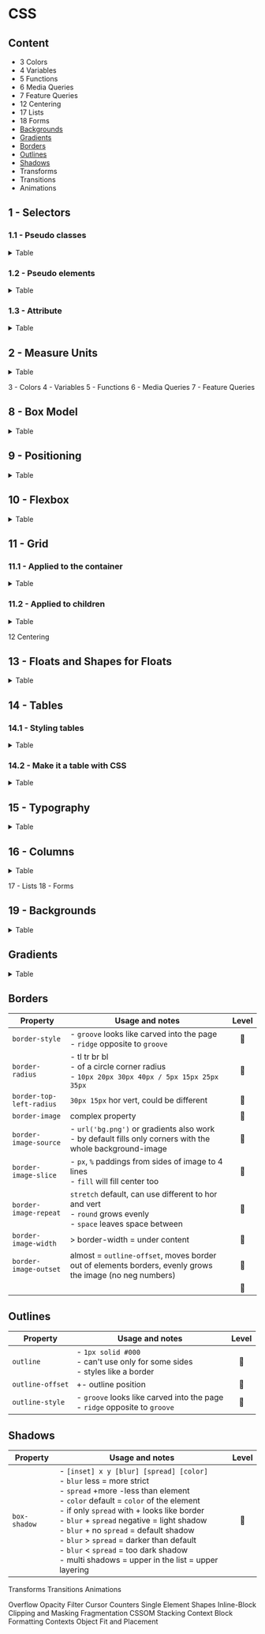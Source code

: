 # CSS

## Content
- 3 Colors
- 4 Variables
- 5 Functions
- 6 Media Queries
- 7 Feature Queries
- 12 Centering
- 17 Lists
- 18 Forms
- [Backgrounds](#backgrounds)
- [Gradients](#gradients)
- [Borders](#borders)
- [Outlines](#outlines)
- [Shadows](#shadows)
- Transforms
- Transitions
- Animations

## 1 - Selectors
### 1.1 - Pseudo classes
<details>
<summary>Table</summary>

|Pseudo class|Notes|Level|
|------------|-----|:---:|
|`:not(...)`|- can use: `:not(:last-child)` `:not(p):not(#id)` `:not([attribute])` `:not(.class)`<br>- cannot use: `:not(:not())` `:not(.class-one.class-two)` `:not(::after)`<br>`:not(a span + span ~ span)` (any combined selector)|:deciduous_tree:|
|`:nth-last-child`|from last|:deciduous_tree:|
|`:nth-child(2)`|if the 2nd element is ul, choses, otherwise no|:deciduous_tree:|
|`:only-child`|only one child|:deciduous_tree:|
|`:first-of-type`|with type in mind|:deciduous_tree:|
|`:last-of-type`|with type in mind|:deciduous_tree:|
|`:nth-of-type(2)`||:deciduous_tree:|
|`:nth-last-of-type(2)`||:deciduous_tree:|
|`:only-of-type`|only one of type inside a parent|
|`:empty`|no element or text inside|:deciduous_tree:|
|`:enabled`||:blossom:|
|`:disabled`||:blossom:|
|`:read-write`||:deciduous_tree:|
|`:read-only`||:deciduous_tree:|
|`:required`||:deciduous_tree:|
|`:optional`||:deciduous_tree:|
|`:checked`||:blossom:|
|`:valid`||:deciduous_tree:|
|`:invalid`||:deciduous_tree:|
|`:in-range`||:seedling:|
|`:out-of-range`||:seedling:|

</details>

### 1.2 - Pseudo elements
<details>
<summary>Table</summary>

|Pseudo element|Notes|Level|
|--------------|-----|:---:|
|`::first-line`||:seedling:|
|`::first-letter`||:seedling:|
|`::before`||:blossom:|
|`::after`||:blossom:|

</details>

### 1.3 - Attribute
<details>
<summary>Table</summary>

|Attribute selector|Notes|Level|
|------------------|-----|:---:|
|`[type="text"]`|exact|:deciduous_tree:|
|`[foo^="bar"]`|starts with 'bar'|:deciduous_tree:|
|`[foo$="bar"]`|ends with 'bar' (good for docs .jpg)|:deciduous_tree:|
|`[foo*="bar"]`|contains 'bar'|:deciduous_tree:|
|`[foo~="bar"]`|'bar' is a separate word|:deciduous_tree:|
|`[foo\|="bar"]`|prefix 'bar', the value has to be either alone or followed by '-'|:deciduous_tree:|

</details>

## 2 - Measure Units
<details>
<summary>Table</summary>

|Unit|Usage and notes|Level|
|----|---------------|:---:|
|`em`|depends on element's font-size|:deciduous_tree:|

</details>

3 - Colors
4 - Variables
5 - Functions
6 - Media Queries
7 - Feature Queries

## 8 - Box Model
<details>
<summary>Table</summary>

|Property|Usage and notes|Level|
|--------|---------------|:---:|
|`width`|- block full width<br>- phrasing width = content<br>- input's width by default = `[size]` attribute, doesn't grow into full parent's width|:blossom:|
|`max-width`|counts of parent|:blossom:|
|`height`||:blossom:|
|`margin`|- phrasing only hor margins<br>- vertical margins collapse to the more value (parent 40px, child 60px = 60px after collapse)<br>- vertical margins drop out of parent if parent doesn't have paddings or borders and it's margin is < child's margin<br>- horizontal margins do not collapse|:blossom:|
|`padding`|- phrasing only hor paddings|:blossom:|
|`display`|`none` removes element + makes una11y|:blossom:|
|`visibility`|`hidden` hides the element, but the place is still there, makes una11y|

</details>

## 9 - Positioning
<details>
<summary>Table</summary>

|Property|Usage and notes|Level|
|--------|---------------|:---:|
|`position`||:blossom:|
|`top`|- by default all coords = auto<br>- no scroll when extends browser's borders|:blossom:|
|`left`|no scroll when extends browser's borders|:blossom:|
|`bottom`|with scroll when extends browser's borders|:blossom:|
|`right`|with scroll when extends browser's borders|:blossom:|

</details>

## 10 - Flexbox
<details>
<summary>Table</summary>

|Property|Usage and notes|Level|
|--------|---------------|:---:|
|`display: flex;`|min and max sizes apply after the basic size is counted (in the very end)|:deciduous_tree:|
|`flex-grow`|- positive int<br>- free space according to coefficient|:deciduous_tree:|
|`flex-shrink`|- positive int number<br>- free shrink according to coefficient<br>- not to shrink = 0<br>- only content shrinks (not paddings or borders)<br>- flex-shrink + multiline flex (only 1 element > container width)|:deciduous_tree:|
|`flex`|- combined property, has problems in some browsers<br>- flex-grow flex-shrink flex-basis<br>- `initial` = 0 1 auto<br>- `auto` = 1 1 auto<br>- `none` = 0 0 auto<br>- `1 0` = 1 0 0%<br>- `1` = 1 1 0%|:seedling:|

</details>

## 11 - Grid
### 11.1 - Applied to the container
<details>
<summary>Table</summary>

|Property|Usage and notes|Level|
|--------|---------------|:---:|
|`display: grid;`|- children become parents grid elements<br>- elements position on the 2d grid between lines<br>- grids could be layered (default - order in HTML)<br>- `z-index` changes layering|:seedling:|

</details>

### 11.2 - Applied to children
<details>
<summary>Table</summary>

|Property|Usage and notes|Level|
|--------|---------------|:---:|
|`grid-column-start: 3;`|starts from 3 vertical line, if end is undefined, ends on next line|:seedling:|
|`grid-column-end: 5;`||:seedling:|
|`grid-column: 3 / 5;`|- start / end<br>- when used without 2nd param, will behave like `-start` property|:seedling:|
|`grid-row-start: 5;`|starts from 5 horizontal line, if end is undefined, ends on next line|:seedling:|
|`grid-row-end: 7;`||:seedling:|
|`grid-row: 5 / 7;`|- start / end<br>- when used without 2nd param, will behave like `-start` property|:seedling:|

</details>

12 Centering

## 13 - Floats and Shapes for Floats
<details>
<summary>Table</summary>

|Property|Usage and notes|Level|
|--------|---------------|:---:|
|`float`|- `left/right/none` basically used to float elements with text<br>- adds sizes to phrasing elements too<br>- shrinks to content<br>- drops out of flow (partially)<br>- block elements after float stop reacting oon float, go up like with `position: absolute;`<br>- inline elements float around the empty side of float element<br>- if all blocks are floats, parent shrinks to 0 height<br>- floats see each other, drop to the next line, but sometimes 'chains' and positions below one of the random floats (awkward behavior)|:seedling:|
|`clear`|`left/right/both/none` forbids floating, if after float - sees it (clearfix pattern)|:seedling:|

</details>

## 14 - Tables
### 14.1 - Styling tables
<details>
<summary>Table</summary>

|Property|Usage and notes|Level|
|--------|---------------|:---:|
|`border-collapse`|`collapse` set on `<table>` to avoid double border|:blossom:|
|`border-spacing: 10px 1rem;`|- set on `<table>`<br>- when `border-collapse` != `collapse`<br>- between table and cells|:seedling:|
|`caption-side`|`top`, `bottom`|:seedling:|
|`background-color`|for `<tr>` we can add only background properties, has almost no self styling|:seedling:|
|`vertical-align`|aligns text inside the cell vertically|:seedling:|

</details>

### 14.2 - Make it a table with CSS
<details>
<summary>Table</summary>

|Display value|Usage and notes|Level|
|-------------|---------------|:---:|
|`table`|`<table>`|:seedling:|
|`inline-table`||:seedling:|
|`table-row`|`<tr>`|:seedling:|
|`table-cell`|`<td>`|:seedling:|
|`table-caption`|`<caption>`|:seedling:|
|`table-header-group`|`<thead>`|:seedling:|
|`table-row-group`|`<tbody>`|:seedling:|
|`table-footer-group`|`<tfoot>`|:seedling:|
|`table-column`|like a `<col>` tag - empty, used for styling a column one - 1st, two - second ...|:seedling:|
|`table-column-group`|like a `<colgroup>` and child `<col>` tags, empty, styles for every child column|:seedling:|

</details>

## 15 - Typography
<details>
<summary>Table</summary>

|Property|Usage and notes|Level|
|--------|---------------|:---:|
|`font-weight`|`bolder`, `lighter` from current or inherited|:blossom:|
|`font-size`|- `px`, `small`, `xx-small` absolute;<br>- `em`, `larger`, `smaller` relative to parent;<br>- `rem` relative to `<html>`|:blossom:|
|`line-height`|`px`, (`%`, coefficient - from font-size)|:blossom:|
|`font-family`|`sans-serif`, `monospace`, `serif`, `cursive`, `fantasy`|:blossom:|
|`text-align`|`start`, `end`, `left`, `right`, `center`, `justify`|:blossom:|
|`font-style`|`normal`, `italic`, `oblique` ('pseudo-italic' made by browser)<br>`vertical-rl`, `vertical-lr`, |:deciduous_tree:|
|`text-transform`|`none`, `uppercase`, `lowercase`, `capitalize`|:blossom:|
|`writing-mode`|`horizontal-tb`|:seedling:|
|`vertical-align`|`baseline`, `top`, `middle`, `bottom`, `%`, `px`<br>for inline element regarding the line<br>used on element, not container<br>`px` or `%` of `line-height`<br>`0%` = `0px` = `baseline` (almost)<br>`px` like `%`, counts > or < side|:deciduous_tree:|
|`color`|`#fff(fff)(ff)`, `rgb(a)`, `hsl(a)`|:blossom:|
|`white-space`|`normal`, `nowrap`<br>`pre`, `pre-wrap` = `<pre>` (pre-wrap to new line if overflow)<br>`break-spaces` = `pre-wrap`, but doesn't touch reserved space<br>`pre-line` = `normal`, but breaks lines on line-break symbol|:seedling:|
|`overflow-wrap`|`normal`, `break-word`|:seedling:|
|`letter-spacing`|`px`, `em`, `rem`, `pt`|:blossom:|
|`text-indent`|+- `%`, `px`, `em`, `pt` indent of the 1st line of the text block (of width)|:seedling:|
|`word-spacing`|`em`, `rem`, `%`, `ch` between words +-, could be used also for inline-blocks and images|:deciduous_tree:|
|`direction`|`ltr`, `rtl` changes columns order, scrollbar position|:seedling:|
|`unicode-bidi`|- `normal` according to used symbols<br>- `embed` according to set direction<br>- `bidi-override` overrides according direction|:seedling:|
|`text-overflow`|- applies only if: 1. one-line block; 2. - overflow is initiated<br>- `clip` default cuts on container size<br>- `ellipsis` - adds `...` in the end|:deciduous_tree:|
|`text-decoration`|`underline`|:deciduous_tree:|
|`text-decoration-line`|`underline`, `line-through`, `overline`, `none`|:deciduous_tree:|
|`text-decoration-style`|`solid`, `double`, `dotted`, `dashed`, `wavy`|:deciduous_tree:|
|`text-decoration-color`|`#fff(fff)(ff)`, `rgb(a)`, `hsl(a)`|:deciduous_tree:|
|`text-shadow`|`1px 1px 1px #000000` x y r-blur (0 default) color (text color default), multiple available|:deciduous_tree:|

</details>

## 16 - Columns
<details>
<summary>Table</summary>

|Property|Usage and notes|Level|
|--------|---------------|:---:|
|`column-count`|int, separates block into equal columns of text|:seedling:|
|`column-width`|min width, if column-count is undefined, browser separates into max available width|:seedling:|
|`column-gap`|`1em` default|:seedling:|

</details>

17 - Lists
18 - Forms

## 19 - Backgrounds
<details>
<summary>Table</summary>

|&nbsp;&nbsp;&nbsp;&nbsp;&nbsp;&nbsp;&nbsp;&nbsp;&nbsp;&nbsp;&nbsp;&nbsp;&nbsp;&nbsp;Property&nbsp;&nbsp;&nbsp;&nbsp;&nbsp;&nbsp;&nbsp;&nbsp;&nbsp;&nbsp;&nbsp;&nbsp;&nbsp;&nbsp;|Usage and notes|Level|
|------------------------|---------------|:---:|
|`background-color`|`#fff(fff)(ff)` `rgb(a)` `hsl(a)`|:blossom:|
|`background-image`|- `url('bg.jpg')` image layers on color<br>- when multiple - 1st is upper|:blossom:|
|`background-repeat`|- `repeat`, `repeat-x(y)` `no-repeat`<br>- `round` repeated parts shrink or grow<br>- `space` adds space between<br>- could be different by x or y|:deciduous_tree:|
|`background-position`|- x y `left` `center` `right` `top` `bottom`<br>- `50%` `50px` +-<br>- `right 30px top 20px` - from any block corner|:deciduous_tree:|
|`background-attachment`|-`scroll` default<br>`fixed` adds very simple parallax effect|:deciduous_tree:|
|`background-size`|-`auto auto` default<br>- `100px, 100% 50%`<br>- `contain` reserves proportions, max sizes with full fill possible, could not cover the whole container<br>- `cover` reserves proportions, min possible sizes to cover the whole container, if block and img proportions are different, img cuts|:deciduous_tree:|
|`background-origin`|- `padding-box` (-borders) default<br>- `border-box` (+padding+borders)<br>- `content-box` (-padding-borders)|:deciduous_tree:|
|`background-clip`|- `border-box` default doesn't cut<br>- `padding-box` cuts till borders<br>- `content-box` cuts with paddings|:seedling:|
|`background`|complex property order `[bc] [bi] [br] [bp] [ba]`|:deciduous_tree:|

</details>

## Gradients
<details>
<summary>Table</summary>

|Function|Usage and notes|Level|
|--------|---------------|:---:|
|`linear-gradient()`|- `[to top], yellow, green, red, black`<br>- `to bottom` default<br>- `top`, `bottom`, `left`, `right` straight<br>- `right top`, `right bottom` diagonal<br>- `90deg`, `-90deg`<br>- diagonal always to corners, `45deg` not|:deciduous_tree:|

</details>

## Borders
|Property|Usage and notes|Level|
|--------|---------------|:---:|
|`border-style`|- `groove` looks like carved into the page<br>- `ridge` opposite to `groove`|:seedling:|
|`border-radius`|- tl tr br bl<br>- of a circle corner radius<br>- `10px 20px 30px 40px / 5px 15px 25px 35px`|:blossom:|
|`border-top-left-radius`|`30px 15px` hor vert, could be different|:blossom:|
|`border-image`|complex property|:seedling:|
|`border-image-source`|- `url('bg.png')` or gradients also work<br>- by default fills only corners with the whole background-image|:seedling:|
|`border-image-slice`|- `px`, `%` paddings from sides of image to 4 lines<br>- `fill` will fill center too|:seedling:|
|`border-image-repeat`|`stretch` default, can use different to hor and vert<br>- `round` grows evenly<br>- `space` leaves space between|:seedling:|
|`border-image-width`|> border-width = under content|:seedling:|
|`border-image-outset`|almost = `outline-offset`, moves border out of elements borders, evenly grows the image (no neg numbers)|:seedling:|
|||:seedling:|

## Outlines
|Property|Usage and notes|Level|
|--------|---------------|:---:|
|`outline`|- `1px solid #000`<br>- can't use only for some sides<br>- styles like a border|:deciduous_tree:|
|`outline-offset`|+- outline position|:deciduous_tree:|
|`outline-style`|- `groove` looks like carved into the page<br>- `ridge` opposite to `groove`|:seedling:|

## Shadows
|Property|Usage and notes|Level|
|--------|---------------|:---:|
|`box-shadow`|- `[inset] x y [blur] [spread] [color]`<br>- `blur` less = more strict<br>- `spread` +more -less than element<br>- `color` default = `color` of the element<br>- if only `spread` with + looks like border<br>- `blur` + `spread` negative = light shadow<br>- `blur` + no `spread` = default shadow<br>- `blur` > `spread` = darker than default<br>- `blur` < `spread` = too dark shadow<br>- multi shadows = upper in the list = upper layering|:deciduous_tree:|

Transforms
Transitions
Animations

Overflow
Opacity
Filter
Cursor
Counters
Single Element Shapes
Inline-Block
Clipping and Masking
Fragmentation
CSSOM
Stacking Context
Block Formatting Contexts
Object Fit and Placement
